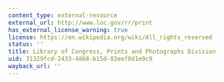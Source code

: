 ```yaml
---
content_type: external-resource
external_url: http://www.loc.gov/rr/print
has_external_license_warning: true
license: https://en.wikipedia.org/wiki/All_rights_reserved
status: ''
title: Library of Congress, Prints and Photographs Division
uid: 31329fcd-2433-4868-b15d-83eef8d1e9c9
wayback_url: ''
---
```

